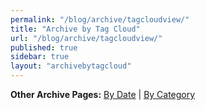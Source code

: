 ```yaml
---
permalink: "/blog/archive/tagcloudview/"
title: "Archive by Tag Cloud"
url: "/blog/archive/tagcloudview/"
published: true
sidebar: true
layout: "archivebytagcloud"
---
```

**Other Archive Pages:**  [By Date](/blog/archive/monthview) | [By Category](/blog/archive/categoryview) 

